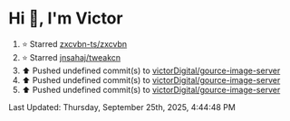 <h1>Hi 👋, I'm Victor </h1>

<!--RECENT_ACTIVITY:start-->
1. ⭐ Starred [zxcvbn-ts/zxcvbn](https://github.com/zxcvbn-ts/zxcvbn)<br>
2. ⭐ Starred [jnsahaj/tweakcn](https://github.com/jnsahaj/tweakcn)<br>
3. ⬆️ Pushed undefined commit(s) to [victorDigital/gource-image-server](https://github.com/victorDigital/gource-image-server)<br>
4. ⬆️ Pushed undefined commit(s) to [victorDigital/gource-image-server](https://github.com/victorDigital/gource-image-server)<br>
5. ⬆️ Pushed undefined commit(s) to [victorDigital/gource-image-server](https://github.com/victorDigital/gource-image-server)<br>
<!--RECENT_ACTIVITY:end-->

<!--RECENT_ACTIVITY:last_update-->
Last Updated: Thursday, September 25th, 2025, 4:44:48 PM
<!--RECENT_ACTIVITY:last_update_end-->
